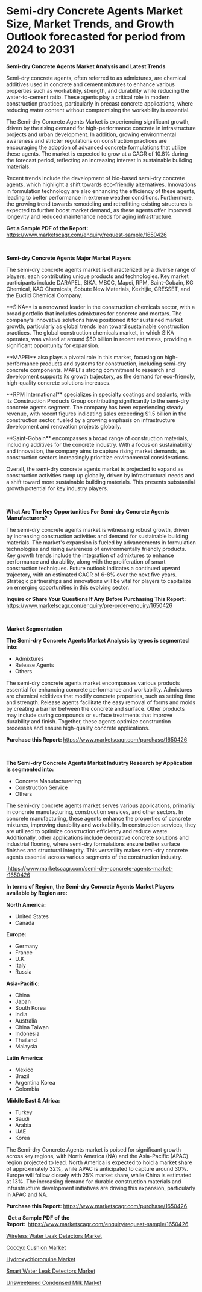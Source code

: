 <p><h1>Semi-dry Concrete Agents Market Size, Market Trends, and Growth Outlook forecasted for period from 2024 to 2031</h1></p><p><strong>Semi-dry Concrete Agents Market Analysis and Latest Trends</strong></p>
<p><p>Semi-dry concrete agents, often referred to as admixtures, are chemical additives used in concrete and cement mixtures to enhance various properties such as workability, strength, and durability while reducing the water-to-cement ratio. These agents play a critical role in modern construction practices, particularly in precast concrete applications, where reducing water content without compromising the workability is essential.</p><p>The Semi-dry Concrete Agents Market is experiencing significant growth, driven by the rising demand for high-performance concrete in infrastructure projects and urban development. In addition, growing environmental awareness and stricter regulations on construction practices are encouraging the adoption of advanced concrete formulations that utilize these agents. The market is expected to grow at a CAGR of 10.8% during the forecast period, reflecting an increasing interest in sustainable building materials.</p><p>Recent trends include the development of bio-based semi-dry concrete agents, which highlight a shift towards eco-friendly alternatives. Innovations in formulation technology are also enhancing the efficiency of these agents, leading to better performance in extreme weather conditions. Furthermore, the growing trend towards remodeling and retrofitting existing structures is expected to further boost market demand, as these agents offer improved longevity and reduced maintenance needs for aging infrastructure.</p></p>
<p><strong>Get a Sample PDF of the Report:&nbsp;</strong> <a href="https://www.marketscagr.com/enquiry/request-sample/1650426?utm_campaign=1268&utm_medium=2&utm_source=Github&utm_content=ia&utm_term=26092024&utm_id=semi-dry-concrete-agents">https://www.marketscagr.com/enquiry/request-sample/1650426</a></p>
<p>&nbsp;</p>
<p><strong>Semi-dry Concrete Agents Major Market Players</strong></p>
<p><p>The semi-dry concrete agents market is characterized by a diverse range of players, each contributing unique products and technologies. Key market participants include DARAPEL, SIKA, MBCC, Mapei, RPM, Saint-Gobain, KG Chemical, KAO Chemicals, Sobute New Materials, Kezhijie, CRESSET, and the Euclid Chemical Company. </p><p>**SIKA** is a renowned leader in the construction chemicals sector, with a broad portfolio that includes admixtures for concrete and mortars. The company's innovative solutions have positioned it for sustained market growth, particularly as global trends lean toward sustainable construction practices. The global construction chemicals market, in which SIKA operates, was valued at around $50 billion in recent estimates, providing a significant opportunity for expansion.</p><p>**MAPEI** also plays a pivotal role in this market, focusing on high-performance products and systems for construction, including semi-dry concrete components. MAPEI's strong commitment to research and development supports its growth trajectory, as the demand for eco-friendly, high-quality concrete solutions increases.</p><p>**RPM International** specializes in specialty coatings and sealants, with its Construction Products Group contributing significantly to the semi-dry concrete agents segment. The company has been experiencing steady revenue, with recent figures indicating sales exceeding $1.5 billion in the construction sector, fueled by a growing emphasis on infrastructure development and renovation projects globally.</p><p>**Saint-Gobain** encompasses a broad range of construction materials, including additives for the concrete industry. With a focus on sustainability and innovation, the company aims to capture rising market demands, as construction sectors increasingly prioritize environmental considerations.</p><p>Overall, the semi-dry concrete agents market is projected to expand as construction activities ramp up globally, driven by infrastructural needs and a shift toward more sustainable building materials. This presents substantial growth potential for key industry players.</p></p>
<p>&nbsp;</p>
<p><strong>What Are The Key Opportunities For Semi-dry Concrete Agents Manufacturers?</strong></p>
<p><p>The semi-dry concrete agents market is witnessing robust growth, driven by increasing construction activities and demand for sustainable building materials. The market's expansion is fueled by advancements in formulation technologies and rising awareness of environmentally friendly products. Key growth trends include the integration of admixtures to enhance performance and durability, along with the proliferation of smart construction techniques. Future outlook indicates a continued upward trajectory, with an estimated CAGR of 6-8% over the next five years. Strategic partnerships and innovations will be vital for players to capitalize on emerging opportunities in this evolving sector.</p></p>
<p><strong>Inquire or Share Your Questions If Any Before Purchasing This Report:</strong> <a href="https://www.marketscagr.com/enquiry/pre-order-enquiry/1650426?utm_campaign=1268&utm_medium=2&utm_source=Github&utm_content=ia&utm_term=26092024&utm_id=semi-dry-concrete-agents">https://www.marketscagr.com/enquiry/pre-order-enquiry/1650426</a></p>
<p>&nbsp;</p>
<p><strong>Market Segmentation</strong></p>
<p><strong>The Semi-dry Concrete Agents Market Analysis by types is segmented into:</strong></p>
<p><ul><li>Admixtures</li><li>Release Agents</li><li>Others</li></ul></p>
<p><p>The semi-dry concrete agents market encompasses various products essential for enhancing concrete performance and workability. Admixtures are chemical additives that modify concrete properties, such as setting time and strength. Release agents facilitate the easy removal of forms and molds by creating a barrier between the concrete and surface. Other products may include curing compounds or surface treatments that improve durability and finish. Together, these agents optimize construction processes and ensure high-quality concrete applications.</p></p>
<p><strong>Purchase this Report:&nbsp;</strong><a href="https://www.marketscagr.com/purchase/1650426?utm_campaign=1268&utm_medium=2&utm_source=Github&utm_content=ia&utm_term=26092024&utm_id=semi-dry-concrete-agents">https://www.marketscagr.com/purchase/1650426</a></p>
<p>&nbsp;</p>
<p><strong>The Semi-dry Concrete Agents Market Industry Research by Application is segmented into:</strong></p>
<p><ul><li>Concrete Manufacturering</li><li>Construction Service</li><li>Others</li></ul></p>
<p><p>The semi-dry concrete agents market serves various applications, primarily in concrete manufacturing, construction services, and other sectors. In concrete manufacturing, these agents enhance the properties of concrete mixtures, improving durability and workability. In construction services, they are utilized to optimize construction efficiency and reduce waste. Additionally, other applications include decorative concrete solutions and industrial flooring, where semi-dry formulations ensure better surface finishes and structural integrity. This versatility makes semi-dry concrete agents essential across various segments of the construction industry.</p></p>
<p><a href="https://www.marketscagr.com/semi-dry-concrete-agents-market-r1650426?utm_campaign=1268&utm_medium=2&utm_source=Github&utm_content=ia&utm_term=26092024&utm_id=semi-dry-concrete-agents">&nbsp;https://www.marketscagr.com/semi-dry-concrete-agents-market-r1650426</a></p>
<p><strong>In terms of Region, the Semi-dry Concrete Agents Market Players available by Region are:</strong></p>
<p>
    <p> <strong> North America: </strong>
        <ul>
            <li>United States</li>
            <li>Canada</li>
        </ul>
        </p> 
    <p> <strong> Europe: </strong>
        <ul>
            <li>Germany</li>
            <li>France</li>
            <li>U.K.</li>
            <li>Italy</li>
            <li>Russia</li>
        </ul>
        </p> 
    <p> <strong> Asia-Pacific: </strong>
        <ul>
            <li>China</li>
            <li>Japan</li>
            <li>South Korea</li>
            <li>India</li>
            <li>Australia</li>
            <li>China Taiwan</li>
            <li>Indonesia</li>
            <li>Thailand</li>
            <li>Malaysia</li>
        </ul>
        </p> 
    <p> <strong> Latin America: </strong>
        <ul>
            <li>Mexico</li>
            <li>Brazil</li>
            <li>Argentina Korea</li>
            <li>Colombia</li>
        </ul>
        </p> 
    <p> <strong> Middle East & Africa: </strong>
        <ul>
            <li>Turkey</li>
            <li>Saudi</li>
            <li>Arabia</li>
            <li>UAE</li>
            <li>Korea</li>
        </ul>
    </p>
    </p>
<p><p>The Semi-dry Concrete Agents market is poised for significant growth across key regions, with North America (NA) and the Asia-Pacific (APAC) region projected to lead. North America is expected to hold a market share of approximately 32%, while APAC is anticipated to capture around 30%. Europe will follow closely with 25% market share, while China is estimated at 13%. The increasing demand for durable construction materials and infrastructure development initiatives are driving this expansion, particularly in APAC and NA.</p></p>
<p><strong>Purchase this Report: </strong><a href="https://www.marketscagr.com/purchase/1650426?utm_campaign=1268&utm_medium=2&utm_source=Github&utm_content=ia&utm_term=26092024&utm_id=semi-dry-concrete-agents">https://www.marketscagr.com/purchase/1650426</a></p>
<p>&nbsp;<strong>Get a Sample PDF of the Report:&nbsp;&nbsp;</strong><a href="https://www.marketscagr.com/enquiry/request-sample/1650426?utm_campaign=1268&utm_medium=2&utm_source=Github&utm_content=ia&utm_term=26092024&utm_id=semi-dry-concrete-agents">https://www.marketscagr.com/enquiry/request-sample/1650426</a></p>
<p><strong></strong></p>
<p><p><a href="https://www.linkedin.com/pulse/wireless-water-leak-detectors-market-trends-regional-insights-zlagf?trackingId=Quf9un0%2BQRGtTMIdglJEbw%3D%3D&utm_campaign=1268&utm_medium=2&utm_source=Github&utm_content=ia&utm_term=26092024&utm_id=semi-dry-concrete-agents">Wireless Water Leak Detectors Market</a></p><p><a href="https://issuu.com/reportprime-2/docs/coccyx-cushion-market-size-2030.ppt_0fff37af43eb73?utm_campaign=1268&utm_medium=2&utm_source=Github&utm_content=ia&utm_term=26092024&utm_id=semi-dry-concrete-agents">Coccyx Cushion Market</a></p><p><a href="https://www.linkedin.com/pulse/global-hydroxychloroquine-market-opportunities-forecast-yhxqf?trackingId=0guF1G%2BFTmqyPsyOKlls8w%3D%3D&utm_campaign=1268&utm_medium=2&utm_source=Github&utm_content=ia&utm_term=26092024&utm_id=semi-dry-concrete-agents">Hydroxychloroquine Market</a></p><p><a href="https://www.linkedin.com/pulse/smart-water-leak-detectors-market-indicators-size-regional-breakdown-bsb3f?trackingId=%2Fn%2BA3rHjSaOjUNaZUr1gvw%3D%3D&utm_campaign=1268&utm_medium=2&utm_source=Github&utm_content=ia&utm_term=26092024&utm_id=semi-dry-concrete-agents">Smart Water Leak Detectors Market</a></p><p><a href="https://issuu.com/reportprime-2/docs/unsweetened-condensed-milk-market-s_6c7674030a3572?utm_campaign=1268&utm_medium=2&utm_source=Github&utm_content=ia&utm_term=26092024&utm_id=semi-dry-concrete-agents">Unsweetened Condensed Milk Market</a></p></p>